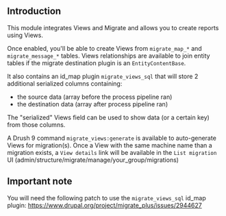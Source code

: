 Introduction
------------
This module integrates Views and Migrate and allows you to create reports using Views.

Once enabled, you'll be able to create Views from `migrate_map_*` and `migrate_message_*` tables.
Views relationships are available to join entity tables if the migrate destination plugin is an `EntityContentBase`.

It also contains an id_map plugin `migrate_views_sql` that will store 2 additional serialized columns containing:
- the source data (array before the process pipeline ran)
- the destination data (array after process pipeline ran)

The "serialized" Views field can be used to show data (or a certain key) from those columns. 

A Drush 9 command `migrate_views:generate` is available to auto-generate Views for migration(s).
Once a View with the same machine name than a migration exists, a `View details` link will be available
in the `List migration` UI (admin/structure/migrate/manage/your_group/migrations)

Important note
--------------
You will need the following patch to use the `migrate_views_sql` id_map plugin:
https://www.drupal.org/project/migrate_plus/issues/2944627